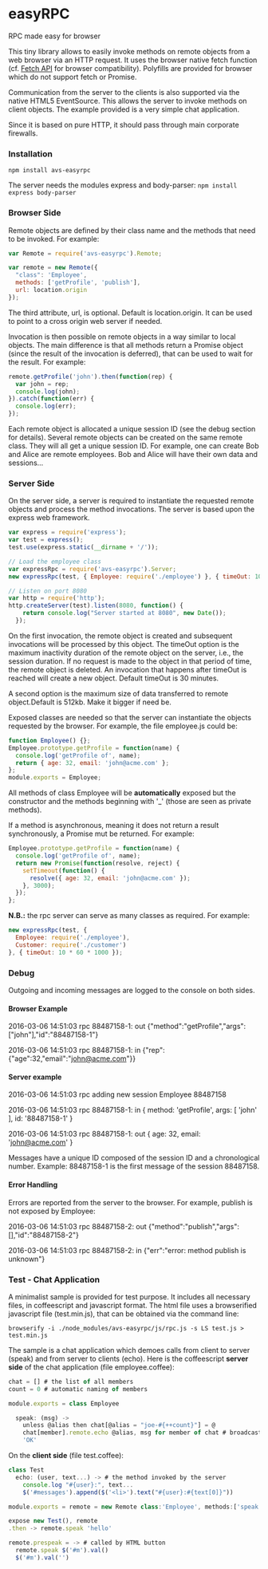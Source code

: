 # easyRPC
RPC made easy for browser

This tiny library allows to easily invoke methods on remote objects from a web browser via an HTTP request. It uses the browser native fetch function (cf. [Fetch API](https://developer.mozilla.org/en/docs/Web/API/Fetch_API "Fetch API") for browser compatibility). Polyfills are provided for browser which do not support fetch or Promise.

Communication from the server to the clients is also supported via the native HTML5 EventSource. This allows the server to invoke methods on client objects. The example provided is a very simple chat application.

Since it is based on pure HTTP, it should pass through main corporate firewalls.

### Installation
`npm install avs-easyrpc`

The server needs the modules express and body-parser: `npm install express body-parser`

### Browser Side
Remote objects are defined by their class name and the methods that need to be invoked. For example:

```javascript
var Remote = require('avs-easyrpc').Remote;

var remote = new Remote({
  "class": 'Employee',
  methods: ['getProfile', 'publish'],
  url: location.origin
});
```
The third attribute, url, is optional. Default is location.origin. It can be used to point to a cross origin web server if needed.

Invocation is then possible on remote objects in a way similar to local objects. The main difference is that all methods return a Promise object (since the result of the invocation is deferred), that can be used to wait for the result. For example:

```javascript
remote.getProfile('john').then(function(rep) {
  var john = rep;
  console.log(john);
}).catch(function(err) {
  console.log(err);
});
```
Each remote object is allocated a unique session ID (see the debug section for details). Several remote objects can be created on the same remote class. They will all get a unique session ID. For example, one can create Bob and Alice are remote employees. Bob and Alice will have their own data and sessions...

### Server Side
On the server side, a server is required to instantiate the requested remote objects and process the method invocations. The server is based upon the express web framework.

```javascript
var express = require('express');
var test = express();
test.use(express.static(__dirname + '/'));

// Load the employee class
var expressRpc = require('avs-easyrpc').Server;
new expressRpc(test, { Employee: require('./employee') }, { timeOut: 10 * 60 * 1000, limit: '512kb' });

// Listen on port 8080
var http = require('http');
http.createServer(test).listen(8080, function() {
    return console.log("Server started at 8080", new Date());
  });
```  
On the first invocation, the remote object is created and subsequent invocations will be processed by this object. The timeOut option is the maximum inactivity duration of the remote object on the server, i.e., the session duration. If no request is made to the object in that period of time, the remote object is deleted. An invocation that happens after timeOut is reached will create a new object. Default timeOut is 30 minutes.

A second option is the maximum size of data transferred to remote object.Default is 512kb. Make it bigger if need be.

Exposed classes are needed so that the server can instantiate the objects requested by the browser. For example, the file employee.js could be:

```javascript
function Employee() {};
Employee.prototype.getProfile = function(name) {
  console.log('getProfile of', name);
  return { age: 32, email: 'john@acme.com' };
};
module.exports = Employee;
```
All methods of class Employee will be **automatically** exposed but the constructor and the methods beginning with '_' (those are seen as private methods).

If a method is asynchronous, meaning it does not return a result synchronously, a Promise mut be returned. For example:

```javascript
Employee.prototype.getProfile = function(name) {
  console.log('getProfile of', name);
  return new Promise(function(resolve, reject) {
    setTimeout(function() {
      resolve({ age: 32, email: 'john@acme.com' });
    }, 3000);
  });
};
```
**N.B.:** the rpc server can serve as many classes as required. For example:

```javascript
new expressRpc(test, { 
  Employee: require('./employee'), 
  Customer: require('./customer') 
}, { timeOut: 10 * 60 * 1000 });
```

### Debug
Outgoing and incoming messages are logged to the console on both sides.

#### Browser Example

2016-03-06 14:51:03 rpc 88487158-1: out {"method":"getProfile","args":["john"],"id":"88487158-1"}

2016-03-06 14:51:03 rpc 88487158-1: in {"rep":{"age":32,"email":"john@acme.com"}}

#### Server example

2016-03-06 14:51:03 rpc adding new session Employee 88487158

2016-03-06 14:51:03 rpc 88487158-1: in { method: 'getProfile', args: [ 'john' ], id: '88487158-1' }

2016-03-06 14:51:03 rpc 88487158-1: out { age: 32, email: 'john@acme.com' }

Messages have a unique ID composed of the session ID and a chronological number. Example: 88487158-1 is the first message of the session 88487158.

#### Error Handling

Errors are reported from the server to the browser. For example, publish is not exposed by Employee:

2016-03-06 14:51:03 rpc 88487158-2: out {"method":"publish","args":[],"id":"88487158-2"}

2016-03-06 14:51:03 rpc 88487158-2: in {"err":"error: method publish is unknown"}

### Test - Chat Application
A minimalist sample is provided for test purpose. It includes all necessary files, in coffeescript and javascript format. The html file uses a browserified javascript file (test.min.js), that can be obtained via the command line:

`browserify -i ./node_modules/avs-easyrpc/js/rpc.js -s LS test.js > test.min.js`

The sample is a chat application which demoes calls from client to server (speak) and from server to clients (echo). Here is the coffeescript **server side** of the chat application (file employee.coffee):

```javascript
chat = [] # the list of all members
count = 0 # automatic naming of members

module.exports = class Employee

  speak: (msg) ->
    unless @alias then chat[@alias = "joe-#{++count}"] = @ 
    chat[member].remote.echo @alias, msg for member of chat # broadcast to every member
    'OK'
```

On the **client side** (file test.coffee):

```javascript
class Test
  echo: (user, text...) -> # the method invoked by the server 
    console.log "#{user}:", text...
    $('#messages').append($('<li>').text("#{user}:#{text[0]}"))

module.exports = remote = new Remote class:'Employee', methods:['speak']

expose new Test(), remote
.then -> remote.speak 'hello'

remote.prespeak = -> # called by HTML button
  remote.speak $('#m').val()
  $('#m').val('') 
```  
